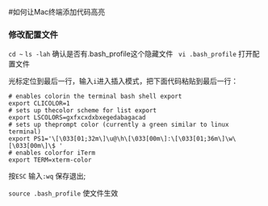 
#如何让Mac终端添加代码高亮

### 修改配置文件

`cd ~` 
`ls -lah` 确认是否有.bash_profile这个隐藏文件
` vi .bash_profile` 打开配置文件

光标定位到最后一行，输入`i`进入插入模式，把下面代码粘贴到最后一行：

```
# enables colorin the terminal bash shell export
export CLICOLOR=1
# sets up thecolor scheme for list export
export LSCOLORS=gxfxcxdxbxegedabagacad
# sets up theprompt color (currently a green similar to linux terminal)
export PS1='\[\033[01;32m\]\u@\h\[\033[00m\]:\[\033[01;36m\]\w\[\033[00m\]\$ '
# enables colorfor iTerm
export TERM=xterm-color
```

按`ESC` 输入`:wq` 保存退出;

`source .bash_profile` 使文件生效